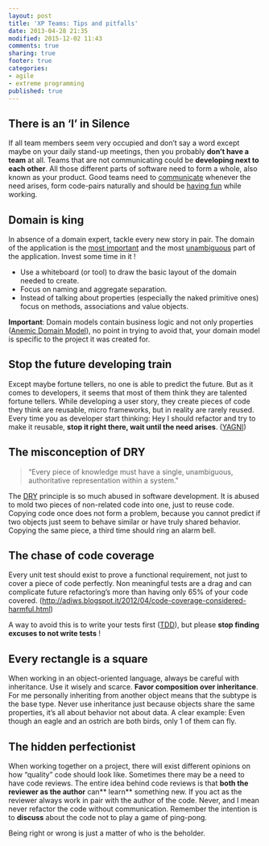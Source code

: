 ```yaml
---
layout: post
title: 'XP Teams: Tips and pitfalls'
date: 2013-04-28 21:35
modified: 2015-12-02 11:43
comments: true
sharing: true
footer: true
categories:
- agile
- extreme programming
published: true
---
```

## There is an ‘I’ in Silence
If all team members seem very occupied and don’t say a word except maybe on your daily stand-up meetings, then you probably **don’t have a team** at all.  Teams that are not communicating could be **developing next to each other**.  All those different parts of software need to form a whole, also known as your product.  Good teams need to <span style="text-decoration:underline;">communicate</span> whenever the need arises, form code-pairs naturally and should be <span style="text-decoration:underline;">having fun</span> while working.

## Domain is king
In absence of a domain expert, tackle every new story in pair.  The domain of the application is the <span style="text-decoration:underline;">most important</span> and the most <span style="text-decoration:underline;">unambiguous</span> part of the application.  Invest some time in it !

- Use a whiteboard (or tool) to draw the basic layout of the domain needed to create.
- Focus on naming and aggregate separation.
- Instead of talking about properties (especially the naked primitive ones) focus on methods, associations and value objects.

**Important**: Domain models contain business logic and not only properties (<a href="http://martinfowler.com/bliki/AnemicDomainModel.html" target="_blank">Anemic Domain Model</a>), no point in trying to avoid that, your domain model is specific to the project it was created for.

## Stop the future developing train
Except maybe fortune tellers, no one is able to predict the future.  But as it comes to developers, it seems that most of them think they are talented fortune tellers.  While developing a user story, they create pieces of code they think are reusable, micro frameworks, but in reality are rarely reused.  Every time you as developer start thinking: Hey I should refactor and try to make it reusable, **stop it right there, wait until the need arises**.  (<a href="http://en.wikipedia.org/wiki/You_aren%27t_gonna_need_it" target="_blank">YAGNI</a>)

## The misconception of DRY
> “Every piece of knowledge must have a single, unambiguous, authoritative representation within a system."

The <a href="http://en.wikipedia.org/wiki/Don%27t_repeat_yourself" target="_blank">DRY</a> principle is so much abused in software development.  It is abused to mold two pieces of non-related code into one, just to reuse code. Copying code once does not form a problem, because you cannot predict if two objects just seem to behave similar or have truly shared behavior. Copying the same piece, a third time should ring an alarm bell.

## The chase of code coverage
Every unit test should exist to prove a functional requirement, not just to cover a piece of code perfectly. Non meaningful tests are a drag and can complicate future refactoring’s more than having only 65% of your code covered. (<a title="Code coverage considered harmful" href="http://adiws.blogspot.it/2012/04/code-coverage-considered-harmful.html" target="_blank">http://adiws.blogspot.it/2012/04/code-coverage-considered-harmful.html</a>)

A way to avoid this is to write your tests first (<a href="http://en.wikipedia.org/wiki/Test-driven_development" target="_blank">TDD</a>), but please **stop finding excuses to not write tests** !

## Every rectangle is a square
When working in an object-oriented language, always be careful with inheritance. Use it wisely and scarce.  **Favor composition over inheritance**.  For me personally inheriting from another object means that the subtype is the base type.  Never use inheritance just because objects share the same properties, it’s all about behavior not about data.
A clear example: Even though an eagle and an ostrich are both birds, only 1 of them can fly.

## The hidden perfectionist
When working together on a project, there will exist different opinions on how “quality” code should look like.  Sometimes there may be a need to have code reviews.  The entire idea behind code reviews is that **both the reviewer as the author** can** learn** something new.  If you act as the reviewer always work in pair with the author of the code.  Never, and I mean never refactor the code without communication.  Remember the intention is to **discuss** about the code not to play a game of ping-pong.

Being right or wrong is just a matter of who is the beholder.